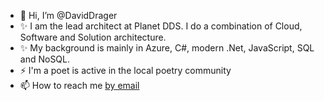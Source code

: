 - 👋 Hi, I’m @DavidDrager
- ✨ I am the lead architect at Planet DDS. I do a combination of Cloud, Software and Solution architecture.
- ✨ My background is mainly in Azure, C#, modern .Net, JavaScript, SQL and NoSQL.
- ⚡ I'm a poet is active in the local poetry community
- 📫 How to reach me [by email](mailto:david@drager.me)

<!---
DavidDrager/DavidDrager is a ✨ special ✨ repository because its `README.md` (this file) appears on your GitHub profile.
You can click the Preview link to take a look at your changes.
--->
